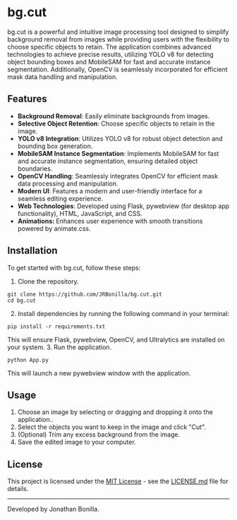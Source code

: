 # bg.cut

bg.cut is a powerful and intuitive image processing tool designed to simplify background removal from images while providing users with the flexibility to choose specific objects to retain. The application combines advanced technologies to achieve precise results, utilizing YOLO v8 for detecting object bounding boxes and MobileSAM for fast and accurate instance segmentation. Additionally, OpenCV is seamlessly incorporated for efficient mask data handling and manipulation.

## Features

- **Background Removal**: Easily eliminate backgrounds from images.
- **Selective Object Retention**: Choose specific objects to retain in the image.
- **YOLO v8 Integration**: Utilizes YOLO v8 for robust object detection and bounding box generation.
- **MobileSAM Instance Segmentation**: Implements MobileSAM for fast and accurate instance segmentation, ensuring detailed object boundaries.
- **OpenCV Handling**: Seamlessly integrates OpenCV for efficient mask data processing and manipulation.
- **Modern UI**: Features a modern and user-friendly interface for a seamless editing experience.
- **Web Technologies**: Developed using Flask, pywebview (for desktop app functionality), HTML, JavaScript, and CSS.
- **Animations:** Enhances user experience with smooth transitions powered by animate.css.

## Installation

To get started with bg.cut, follow these steps:

1. Clone the repository.
```
git clone https://github.com/JRBonilla/bg.cut.git
cd bg.cut
```
2. Install dependencies by running the following command in your terminal:
```
pip install -r requirements.txt
```
This will ensure Flask, pywebview, OpenCV, and Ultralytics are installed on your system.
3. Run the application.
```
python App.py
```
This will launch a new pywebview window with the application.

## Usage

1. Choose an image by selecting or dragging and dropping it onto the application..
2. Select the objects you want to keep in the image and click "Cut".
3. (Optional) Trim any excess background from the image.
4. Save the edited image to your computer.

## License

This project is licensed under the [MIT License](LICENSE.md) - see the [LICENSE.md](LICENSE.md) file for details.

---

Developed by Jonathan Bonilla.

